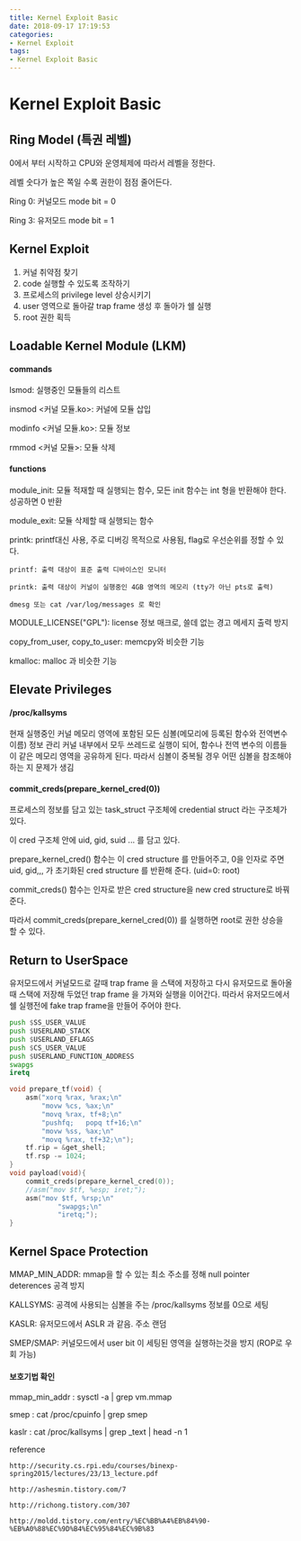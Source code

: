 ```yaml
---
title: Kernel Exploit Basic
date: 2018-09-17 17:19:53
categories:
- Kernel Exploit
tags:
- Kernel Exploit Basic
---
```


# Kernel Exploit Basic



## Ring Model (특권 레벨)

0에서 부터 시작하고 CPU와 운영체제에 따라서 레벨을 정한다.

레벨 숫다가 높은 쪽일 수록 권한이 점점 줄어든다.

Ring 0: 커널모드 mode bit = 0

Ring 3: 유저모드 mode bit = 1 



## Kernel Exploit

1. 커널 취약점 찾기
2. code 실행할 수 있도록 조작하기
3. 프로세스의 privilege level 상승시키기
4. user 영역으로 돌아갈 trap frame 생성 후 돌아가 쉘 실행
5. root 권한 획득



## Loadable Kernel Module (LKM)

#### commands

lsmod: 실행중인 모듈들의 리스트

insmod <커널 모듈.ko>: 커널에 모듈 삽입

modinfo <커널 모듈.ko>: 모듈 정보

rmmod <커널 모듈>: 모듈 삭제



#### functions

module_init: 모듈 적재할 때 실행되는 함수, 모든 init 함수는 int 형을 반환해야 한다. 성공하면 0 반환

module_exit: 모듈 삭제할 때 실행되는 함수

printk: printf대신 사용, 주로 디버깅 목적으로 사용됨, flag로 우선순위를 정할 수 있다.

	printf: 출력 대상이 표준 출력 디바이스인 모니터 

	printk: 출력 대상이 커널이 실행중인 4GB 영역의 메모리 (tty가 아닌 pts로 출력)

	dmesg 또는 cat /var/log/messages 로 확인

MODULE_LICENSE("GPL"): license 정보 매크로, 쓸데 없는 경고 메세지 출력 방지

copy_from_user, copy_to_user: memcpy와 비슷한 기능

kmalloc: malloc 과 비슷한 기능



## Elevate Privileges

#### /proc/kallsyms

현재 실행중인 커널 메모리 영역에 포함된 모든 심볼(메모리에 등록된 함수와 전역변수 이름) 정보 관리
커널 내부에서 모두 쓰레드로 실행이 되어, 함수나 전역 변수의 이름들이 같은 메모리 영역을 공유하게 된다.
따라서 심볼이 중복될 경우 어떤 심볼을 참조해야 하는 지 문제가 생김



#### commit_creds(prepare_kernel_cred(0)) 

프로세스의 정보를 담고 있는 task_struct 구조체에 credential struct 라는 구조체가 있다.

이 cred 구조체 안에 uid, gid, suid ... 를 담고 있다.

prepare_kernel_cred() 함수는 이 cred structure 를 만들어주고, 0을 인자로 주면 uid, gid,,, 가 초기화된 cred structure 를 반환해 준다. (uid=0: root)

commit_creds() 함수는 인자로 받은 cred structure을 new cred structure로 바꿔준다.

따라서 commit_creds(prepare_kernel_cred(0)) 를 실행하면 root로 권한 상승을 할 수 있다.



## Return to UserSpace

유저모드에서 커널모드로 갈때 trap frame 을 스택에 저장하고 다시 유저모드로 돌아올 때 스택에 저장해 두었던 trap frame 을 가져와 실행을 이어간다. 따라서 유저모드에서 쉘 실행전에 fake trap frame을 만들어 주어야 한다.

```asm
push $SS_USER_VALUE
push $USERLAND_STACK
push $USERLAND_EFLAGS
push $CS_USER_VALUE
push $USERLAND_FUNCTION_ADDRESS
swapgs
iretq
```

```c
void prepare_tf(void) {
    asm("xorq %rax, %rax;\n"
        "movw %cs, %ax;\n"
        "movq %rax, tf+8;\n"
        "pushfq;   popq tf+16;\n"
        "movw %ss, %ax;\n"
        "movq %rax, tf+32;\n");
    tf.rip = &get_shell;
    tf.rsp -= 1024;
}
void payload(void){
    commit_creds(prepare_kernel_cred(0));
    //asm("mov $tf, %esp; iret;");
    asm("mov $tf, %rsp;\n"
            "swapgs;\n"
            "iretq;");
}
```



## Kernel Space Protection

MMAP_MIN_ADDR: mmap을 할 수 있는 최소 주소를 정해 null pointer deterences 공격 방지

KALLSYMS: 공격에 사용되는 심볼을 주는 /proc/kallsyms 정보를 0으로 세팅

KASLR: 유저모드에서 ASLR 과 같음. 주소 랜덤

SMEP/SMAP: 커널모드에서 user bit 이 세팅된 영역을 실행하는것을 방지 (ROP로 우회 가능)



#### 보호기법 확인

mmap_min_addr : sysctl -a | grep vm.mmap

smep : cat /proc/cpuinfo | grep smep

kaslr : cat /proc/kallsyms | grep _text | head -n 1





reference

	http://security.cs.rpi.edu/courses/binexp-spring2015/lectures/23/13_lecture.pdf

	http://ashesmin.tistory.com/7

	http://richong.tistory.com/307

	http://moldd.tistory.com/entry/%EC%BB%A4%EB%84%90-%EB%A0%88%EC%9D%B4%EC%95%84%EC%9B%83





